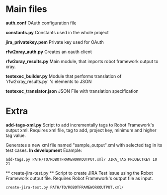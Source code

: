 # Main files

**auth.conf** OAuth configuration file

**constants.py** Constants used in the whole project

**jira_privatekey.pem** Private key used for OAuth

**rfw2xray_auth.py** Creates an oauth client

**rfw2xray_results.py** Main module, that imports robot framework output to xray.

**testexec_builder.py** Module that performs translation of 'rfw2xray_results.py' 's elements to JSON

**testexec_translator.json** JSON File with translation specification




# Extra

**add-tags-xml.py** Script to add incrementally tags to Robot Framework's output xml. Requires xml file, tag to add, project key, minimum and higher tag value.

Generates a new xml file named "sample_output".xml with selected tag in its test cases. **In development** Example:

```
add-tags.py PATH/TO/ROBOTFRAMEWORKOUTPUT.xml/ JIRA_TAG PROJECTKEY 10 21
```

** create-jira-test.py ** Script to create JIRA Test Issue using the Robot Framework output file. Requires Robot Framework's output file as input.
```
create-jira-test.py PATH/TO/ROBOTFRAMEWORKOUTPUT.xml/
```


